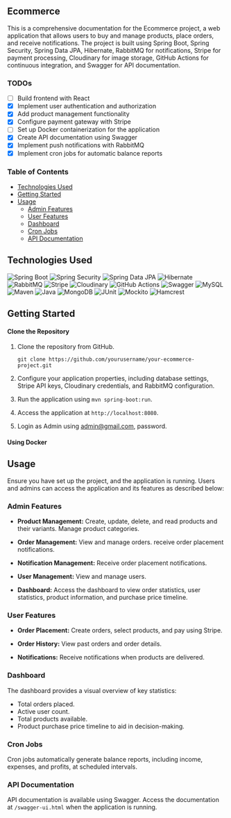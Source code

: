 ## Ecommerce

This is a comprehensive documentation for the Ecommerce project, a web application that allows users to buy and manage products, place orders, and receive notifications. The project is built using Spring Boot, Spring Security, Spring Data JPA, Hibernate, RabbitMQ for notifications, Stripe for payment processing, Cloudinary for image storage, GitHub Actions for continuous integration, and Swagger for API documentation.

### TODOs

- [ ] Build frontend with React
- [x] Implement user authentication and authorization
- [x] Add product management functionality
- [x] Configure payment gateway with Stripe
- [ ] Set up Docker containerization for the application
- [x] Create API documentation using Swagger
- [x] Implement push notifications with RabbitMQ
- [x] Implement cron jobs for automatic balance reports

### Table of Contents
- [Technologies Used](#technologies-used)
- [Getting Started](#getting-started)
- [Usage](#usage)
    - [Admin Features](#admin-features)
    - [User Features](#user-features)
    - [Dashboard](#dashboard)
    - [Cron Jobs](#cron-jobs)
    - [API Documentation](#api-documentation)
## Technologies Used

![Spring Boot](https://img.shields.io/badge/Spring%20Boot-3.1.2-brightgreen) ![Spring Security](https://img.shields.io/badge/Spring%20Security-6.0.0-brightgreen) ![Spring Data JPA](https://img.shields.io/badge/Spring%20Data%20JPA-4.0.0-brightgreen) ![Hibernate](https://img.shields.io/badge/Hibernate-6.2.5-brightgreen) ![RabbitMQ](https://img.shields.io/badge/RabbitMQ-3.9.7-brightgreen) ![Stripe](https://img.shields.io/badge/Stripe-Payment%20Gateway-brightgreen) ![Cloudinary](https://img.shields.io/badge/Cloudinary-Image%20Storage-brightgreen) ![GitHub Actions](https://img.shields.io/badge/GitHub%20Actions-CI/CD-brightgreen) ![Swagger](https://img.shields.io/badge/Swagger-API%20Documentation-brightgreen) ![MySQL](https://img.shields.io/badge/MySQL-8.0.26-brightgreen) ![Maven](https://img.shields.io/badge/Maven-4.0.0-brightgreen) ![Java](https://img.shields.io/badge/Java-17-brightgreen) ![MongoDB](https://img.shields.io/badge/MongoDB-5.0.3-brightgreen) ![JUnit](https://img.shields.io/badge/JUnit-5.8.0-brightgreen) ![Mockito](https://img.shields.io/badge/Mockito-4.0.0-brightgreen) ![Hamcrest](https://img.shields.io/badge/Hamcrest-2.2-brightgreen)


## Getting Started

#### Clone the Repository

1. Clone the repository from GitHub.

   ```shell
   git clone https://github.com/yourusername/your-ecommerce-project.git
2. Configure your application properties, including database settings, Stripe API keys, Cloudinary credentials, and RabbitMQ configuration.
3. Run the application using `mvn spring-boot:run`.
4. Access the application at `http://localhost:8080`.
5. Login as Admin using admin@gmail.com, password.

#### Using Docker



## Usage

Ensure you have set up the project, and the application is running. Users and admins can access the application and its features as described below:

### Admin Features

- **Product Management:** Create, update, delete, and read products and their variants. Manage product categories.

- **Order Management:** View and manage orders. receive order placement notifications.

- **Notification Management:** Receive order placement notifications.

- **User Management:** View and manage users.

- **Dashboard:** Access the dashboard to view order statistics, user statistics, product information, and purchase price timeline.

### User Features

- **Order Placement:** Create orders, select products, and pay using Stripe.

- **Order History:** View past orders and order details.

- **Notifications:** Receive notifications when products are delivered.

### Dashboard

The dashboard provides a visual overview of key statistics:

- Total orders placed.
- Active user count.
- Total products available.
- Product purchase price timeline to aid in decision-making.

### Cron Jobs

Cron jobs automatically generate balance reports, including income, expenses, and profits, at scheduled intervals.

### API Documentation

API documentation is available using Swagger. Access the documentation at `/swagger-ui.html` when the application is running.
